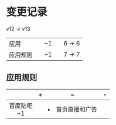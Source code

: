 # 变更记录

v12 -> v13

||||||
|-|:-:|:-:|:-:|:-:|
|应用||~1||6 -> 6|
|应用规则||~1||7 -> 7|

## 应用规则

||+|~|-|
|:-:|-|-|-|
|百度贴吧<br>~1||<li>首页直播和广告||
